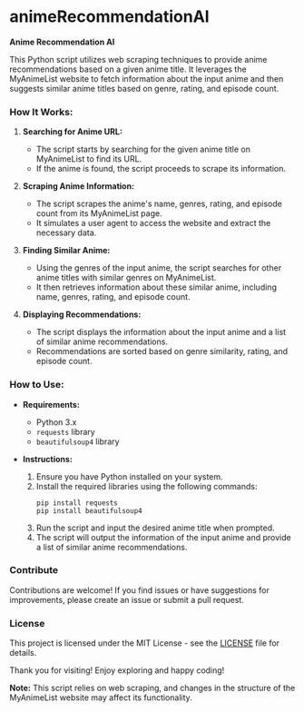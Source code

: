 # animeRecommendationAI
**Anime Recommendation AI**

This Python script utilizes web scraping techniques to provide anime recommendations based on a given anime title. It leverages the MyAnimeList website to fetch information about the input anime and then suggests similar anime titles based on genre, rating, and episode count.

### How It Works:

1. **Searching for Anime URL:**
   - The script starts by searching for the given anime title on MyAnimeList to find its URL.
   - If the anime is found, the script proceeds to scrape its information.

2. **Scraping Anime Information:**
   - The script scrapes the anime's name, genres, rating, and episode count from its MyAnimeList page.
   - It simulates a user agent to access the website and extract the necessary data.

3. **Finding Similar Anime:**
   - Using the genres of the input anime, the script searches for other anime titles with similar genres on MyAnimeList.
   - It then retrieves information about these similar anime, including name, genres, rating, and episode count.

4. **Displaying Recommendations:**
   - The script displays the information about the input anime and a list of similar anime recommendations.
   - Recommendations are sorted based on genre similarity, rating, and episode count.

### How to Use:

- **Requirements:**
  - Python 3.x
  - `requests` library
  - `beautifulsoup4` library

- **Instructions:**
  1. Ensure you have Python installed on your system.
  2. Install the required libraries using the following commands:
     ```
     pip install requests
     pip install beautifulsoup4
     ```
  3. Run the script and input the desired anime title when prompted.
  4. The script will output the information of the input anime and provide a list of similar anime recommendations.

### Contribute

Contributions are welcome! If you find issues or have suggestions for improvements, please create an issue or submit a pull request.

### License

This project is licensed under the MIT License - see the [LICENSE](LICENSE) file for details.

Thank you for visiting! Enjoy exploring and happy coding!

**Note:** This script relies on web scraping, and changes in the structure of the MyAnimeList website may affect its functionality.
